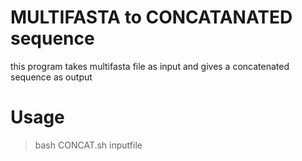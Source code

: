 # MULTIFASTA to CONCATANATED sequence

this program takes multifasta file as input and gives a concatenated sequence as output

# Usage

> bash CONCAT.sh inputfile
